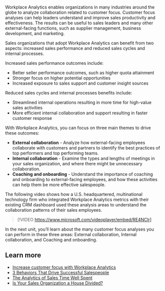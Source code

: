 Workplace Analytics enables organizations in many industries around the globe to analyze collaboration related to customer focus. Customer focus analyses can help leaders understand and improve sales productivity and effectiveness. The results can be useful to sales leaders and many other external-facing functions, such as supplier management, business development, and marketing.

Sales organizations that adopt Workplace Analytics can benefit from two aspects: increased sales performance and reduced sales cycles and internal processes.

Increased sales performance outcomes include:

- Better seller performance outcomes, such as higher quota attainment
- Stronger focus on higher potential opportunities
- Increased exposure to sales support and customer insight sources

Reduced sales cycles and internal processes benefits include:

- Streamlined internal operations resulting in more time for high-value sales activities
- More efficient internal collaboration and support resulting in faster customer response

With Workplace Analytics, you can focus on three main themes to drive these outcomes:

- **External collaboration** - Analyze how external-facing employees collaborate with customers and partners to identify the best practices of top performers and top performing teams.
- **Internal collaboration** - Examine the types and lengths of meetings in your sales organization, and where there might be unnecessary collaboration.
- **Coaching and onboarding** - Understand the importance of coaching and onboarding to external-facing employees, and how these activities can help them be more effective salespeople.

The following video shows how a U.S. headquartered, multinational technology firm who integrated Workplace Analytics metrics with their existing CRM dashboard used these analysis areas to understand the collaboration patterns of their sales employees.

> [!VIDEO https://www.microsoft.com/videoplayer/embed/RE4NClr]

In the next unit, you’ll learn about the many customer focus analyses you can perform in these three areas: External collaboration, Internal collaboration, and Coaching and onboarding.

## Learn more

- [Increase customer focus with Workplace Analytics](https://docs.microsoft.com/workplace-analytics/use/customer-focus?azure-portal=true)
- [3 Behaviors That Drive Successful Salespeople](https://hbr.org/2014/08/3-behaviors-that-drive-successful-salespeople?azure-portal=true)
- [The Analytics of Sales Time Well Spent](https://www.bain.com/insights/the-analytics-of-sales-time-well-spent?azure-portal=true)
- [Is Your Sales Organization a House Divided?](https://www.bain.com/insights/is-your-sales-organization-a-house-divided-chart?azure-portal=true)
